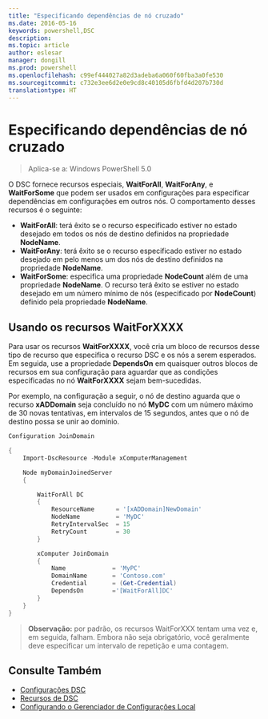```yaml
---
title: "Especificando dependências de nó cruzado"
ms.date: 2016-05-16
keywords: powershell,DSC
description: 
ms.topic: article
author: eslesar
manager: dongill
ms.prod: powershell
ms.openlocfilehash: c99ef444027a82d3adeba6a060f60fba3a0fe530
ms.sourcegitcommit: c732e3ee6d2e0e9cd8c40105d6fbfd4d207b730d
translationtype: HT
---
```

# <a name="specifying-cross-node-dependencies"></a>Especificando dependências de nó cruzado

> Aplica-se a: Windows PowerShell 5.0

O DSC fornece recursos especiais, **WaitForAll**, **WaitForAny**, e **WaitForSome** que podem ser usados em configurações para especificar dependências em configurações em outros nós. O comportamento desses recursos é o seguinte:

* **WaitForAll**: terá êxito se o recurso especificado estiver no estado desejado em todos os nós de destino definidos na propriedade **NodeName**.
* **WaitForAny**: terá êxito se o recurso especificado estiver no estado desejado em pelo menos um dos nós de destino definidos na propriedade **NodeName**.
* **WaitForSome**: especifica uma propriedade **NodeCount** além de uma propriedade **NodeName**. O recurso terá êxito se estiver no estado desejado em um número mínimo de nós (especificado por **NodeCount**) definido pela propriedade **NodeName**. 

## <a name="using-waitforxxxx-resources"></a>Usando os recursos WaitForXXXX

Para usar os recursos **WaitForXXXX**, você cria um bloco de recursos desse tipo de recurso que especifica o recurso DSC e os nós a serem esperados. Em seguida, use a propriedade **DependsOn** em quaisquer outros blocos de recursos em sua configuração para aguardar que as condições especificadas no nó **WaitForXXXX** sejam bem-sucedidas.

Por exemplo, na configuração a seguir, o nó de destino aguarda que o recurso **xADDomain** seja concluído no nó **MyDC** com um número máximo de 30 novas tentativas, em intervalos de 15 segundos, antes que o nó de destino possa se unir ao domínio.

```PowerShell
Configuration JoinDomain

{
    Import-DscResource -Module xComputerManagement

    Node myDomainJoinedServer
    {

        WaitForAll DC
        {
            ResourceName      = '[xADDomain]NewDomain'
            NodeName          = 'MyDC'
            RetryIntervalSec  = 15
            RetryCount        = 30
        }

        xComputer JoinDomain
        {
            Name             = 'MyPC'
            DomainName       = 'Contoso.com'
            Credential       = (Get-Credential)
            DependsOn        ='[WaitForAll]DC'
        }
    }
}
```

>**Observação:** por padrão, os recursos WaitForXXX tentam uma vez e, em seguida, falham. Embora não seja obrigatório, você geralmente deve especificar um intervalo de repetição e uma contagem.

## <a name="see-also"></a>Consulte Também
* [Configurações DSC](configurations.md)
* [Recursos de DSC](resources.md)
* [Configurando o Gerenciador de Configurações Local](metaConfig.md)

